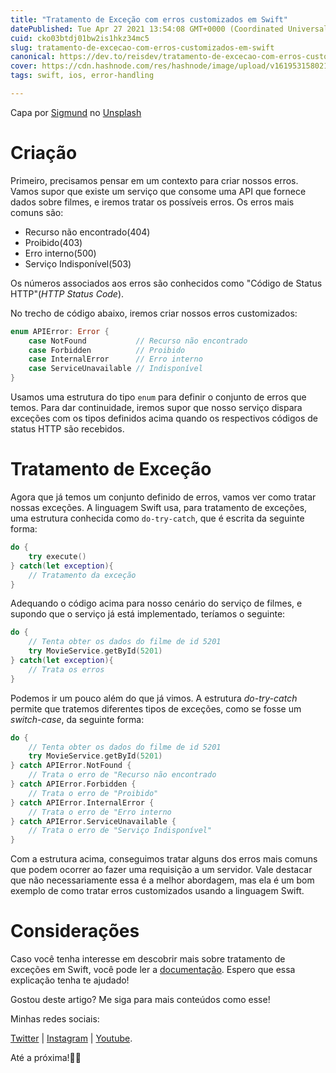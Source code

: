 ```yaml
---
title: "Tratamento de Exceção com erros customizados em Swift"
datePublished: Tue Apr 27 2021 13:54:08 GMT+0000 (Coordinated Universal Time)
cuid: cko03btdj01bw2is1hkz34mc5
slug: tratamento-de-excecao-com-erros-customizados-em-swift
canonical: https://dev.to/reisdev/tratamento-de-excecao-com-erros-customizados-em-swift-403b
cover: https://cdn.hashnode.com/res/hashnode/image/upload/v1619531580214/lI-17-ywC.jpeg
tags: swift, ios, error-handling

---
```


Capa por <a href="https://unsplash.com/@sigmund?utm_source=unsplash&utm_medium=referral&utm_content=creditCopyText">Sigmund</a> no <a href="https://unsplash.com/s/photos/error?utm_source=unsplash&utm_medium=referral&utm_content=creditCopyText">Unsplash</a>

# Criação 

Primeiro, precisamos pensar em um contexto para criar nossos erros. Vamos supor que existe um serviço que consome uma API que fornece dados sobre filmes, e iremos tratar os possíveis erros. Os erros mais comuns são: 

- Recurso não encontrado(404)
- Proibido(403)
- Erro interno(500)
- Serviço Indisponível(503)

Os números associados aos erros são conhecidos como "Código de Status HTTP"(<i>HTTP Status Code</i>).

No trecho de código abaixo, iremos criar nossos erros customizados:

```swift
enum APIError: Error {
    case NotFound           // Recurso não encontrado
    case Forbidden          // Proibido
    case InternalError      // Erro interno
    case ServiceUnavailable // Indisponível
}
```

Usamos uma estrutura do tipo `enum` para definir o conjunto de erros que temos. Para dar continuidade, iremos supor que nosso serviço dispara exceções com os tipos definidos acima quando os respectivos códigos de status HTTP são recebidos.

# Tratamento de Exceção

Agora que já temos um conjunto definido de erros, vamos ver como tratar nossas exceções. A linguagem Swift usa, para tratamento de exceções, uma estrutura conhecida como `do-try-catch`, que é escrita da seguinte forma:

```swift
do {
    try execute()
} catch(let exception){
    // Tratamento da exceção
}
```

Adequando o código acima para nosso cenário do serviço de filmes, e supondo que o serviço já está implementado, teríamos o seguinte:

```swift
do {
    // Tenta obter os dados do filme de id 5201
    try MovieService.getById(5201)
} catch(let exception){
    // Trata os erros
}
```

Podemos ir um pouco além do que já vimos. A estrutura <i>do-try-catch</i> permite que tratemos diferentes tipos de exceções, como se fosse um <i>switch-case</i>, da seguinte forma:

```swift
do {
    // Tenta obter os dados do filme de id 5201
    try MovieService.getById(5201)
} catch APIError.NotFound {
    // Trata o erro de "Recurso não encontrado
} catch APIError.Forbidden {
    // Trata o erro de "Proibido"
} catch APIError.InternalError {
    // Trata o erro de "Erro interno
} catch APIError.ServiceUnavailable {
    // Trata o erro de "Serviço Indisponível"
}
```

Com a estrutura acima, conseguimos tratar alguns dos erros mais comuns que podem ocorrer ao fazer uma requisição a um servidor. Vale destacar que não necessariamente essa é a melhor abordagem, mas ela é um bom exemplo de como tratar erros customizados usando a linguagem Swift.

# Considerações

Caso você tenha interesse em descobrir mais sobre tratamento de exceções em Swift, você pode ler a [documentação](https://docs.swift.org/swift-book/LanguageGuide/ErrorHandling.html). Espero que essa explicação tenha te ajudado!

Gostou deste artigo? Me siga para mais conteúdos como esse!

Minhas redes sociais:

[Twitter](https://twitter.com/reisdev) | [Instagram](https://instagram.com/reisdev) | [Youtube](https://youtube.com/reisdev). 

Até a próxima!👋🏽

